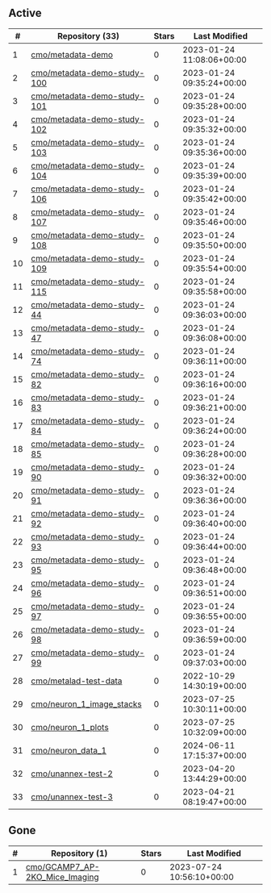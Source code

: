 ## Active
| # | Repository (33) | Stars | Last Modified |
| --- | --- | --- | --- |
| 1 | [cmo/metadata-demo](https://gin.g-node.org/cmo/metadata-demo) | 0 | 2023-01-24 11:08:06+00:00 |
| 2 | [cmo/metadata-demo-study-100](https://gin.g-node.org/cmo/metadata-demo-study-100) | 0 | 2023-01-24 09:35:24+00:00 |
| 3 | [cmo/metadata-demo-study-101](https://gin.g-node.org/cmo/metadata-demo-study-101) | 0 | 2023-01-24 09:35:28+00:00 |
| 4 | [cmo/metadata-demo-study-102](https://gin.g-node.org/cmo/metadata-demo-study-102) | 0 | 2023-01-24 09:35:32+00:00 |
| 5 | [cmo/metadata-demo-study-103](https://gin.g-node.org/cmo/metadata-demo-study-103) | 0 | 2023-01-24 09:35:36+00:00 |
| 6 | [cmo/metadata-demo-study-104](https://gin.g-node.org/cmo/metadata-demo-study-104) | 0 | 2023-01-24 09:35:39+00:00 |
| 7 | [cmo/metadata-demo-study-106](https://gin.g-node.org/cmo/metadata-demo-study-106) | 0 | 2023-01-24 09:35:42+00:00 |
| 8 | [cmo/metadata-demo-study-107](https://gin.g-node.org/cmo/metadata-demo-study-107) | 0 | 2023-01-24 09:35:46+00:00 |
| 9 | [cmo/metadata-demo-study-108](https://gin.g-node.org/cmo/metadata-demo-study-108) | 0 | 2023-01-24 09:35:50+00:00 |
| 10 | [cmo/metadata-demo-study-109](https://gin.g-node.org/cmo/metadata-demo-study-109) | 0 | 2023-01-24 09:35:54+00:00 |
| 11 | [cmo/metadata-demo-study-115](https://gin.g-node.org/cmo/metadata-demo-study-115) | 0 | 2023-01-24 09:35:58+00:00 |
| 12 | [cmo/metadata-demo-study-44](https://gin.g-node.org/cmo/metadata-demo-study-44) | 0 | 2023-01-24 09:36:03+00:00 |
| 13 | [cmo/metadata-demo-study-47](https://gin.g-node.org/cmo/metadata-demo-study-47) | 0 | 2023-01-24 09:36:08+00:00 |
| 14 | [cmo/metadata-demo-study-74](https://gin.g-node.org/cmo/metadata-demo-study-74) | 0 | 2023-01-24 09:36:11+00:00 |
| 15 | [cmo/metadata-demo-study-82](https://gin.g-node.org/cmo/metadata-demo-study-82) | 0 | 2023-01-24 09:36:16+00:00 |
| 16 | [cmo/metadata-demo-study-83](https://gin.g-node.org/cmo/metadata-demo-study-83) | 0 | 2023-01-24 09:36:21+00:00 |
| 17 | [cmo/metadata-demo-study-84](https://gin.g-node.org/cmo/metadata-demo-study-84) | 0 | 2023-01-24 09:36:24+00:00 |
| 18 | [cmo/metadata-demo-study-85](https://gin.g-node.org/cmo/metadata-demo-study-85) | 0 | 2023-01-24 09:36:28+00:00 |
| 19 | [cmo/metadata-demo-study-90](https://gin.g-node.org/cmo/metadata-demo-study-90) | 0 | 2023-01-24 09:36:32+00:00 |
| 20 | [cmo/metadata-demo-study-91](https://gin.g-node.org/cmo/metadata-demo-study-91) | 0 | 2023-01-24 09:36:36+00:00 |
| 21 | [cmo/metadata-demo-study-92](https://gin.g-node.org/cmo/metadata-demo-study-92) | 0 | 2023-01-24 09:36:40+00:00 |
| 22 | [cmo/metadata-demo-study-93](https://gin.g-node.org/cmo/metadata-demo-study-93) | 0 | 2023-01-24 09:36:44+00:00 |
| 23 | [cmo/metadata-demo-study-95](https://gin.g-node.org/cmo/metadata-demo-study-95) | 0 | 2023-01-24 09:36:48+00:00 |
| 24 | [cmo/metadata-demo-study-96](https://gin.g-node.org/cmo/metadata-demo-study-96) | 0 | 2023-01-24 09:36:51+00:00 |
| 25 | [cmo/metadata-demo-study-97](https://gin.g-node.org/cmo/metadata-demo-study-97) | 0 | 2023-01-24 09:36:55+00:00 |
| 26 | [cmo/metadata-demo-study-98](https://gin.g-node.org/cmo/metadata-demo-study-98) | 0 | 2023-01-24 09:36:59+00:00 |
| 27 | [cmo/metadata-demo-study-99](https://gin.g-node.org/cmo/metadata-demo-study-99) | 0 | 2023-01-24 09:37:03+00:00 |
| 28 | [cmo/metalad-test-data](https://gin.g-node.org/cmo/metalad-test-data) | 0 | 2022-10-29 14:30:19+00:00 |
| 29 | [cmo/neuron_1_image_stacks](https://gin.g-node.org/cmo/neuron_1_image_stacks) | 0 | 2023-07-25 10:30:11+00:00 |
| 30 | [cmo/neuron_1_plots](https://gin.g-node.org/cmo/neuron_1_plots) | 0 | 2023-07-25 10:32:09+00:00 |
| 31 | [cmo/neuron_data_1](https://gin.g-node.org/cmo/neuron_data_1) | 0 | 2024-06-11 17:15:37+00:00 |
| 32 | [cmo/unannex-test-2](https://gin.g-node.org/cmo/unannex-test-2) | 0 | 2023-04-20 13:44:29+00:00 |
| 33 | [cmo/unannex-test-3](https://gin.g-node.org/cmo/unannex-test-3) | 0 | 2023-04-21 08:19:47+00:00 |

## Gone
| # | Repository (1) | Stars | Last Modified |
| --- | --- | --- | --- |
| 1 | [cmo/GCAMP7_AP-2KO_Mice_Imaging](https://gin.g-node.org/cmo/GCAMP7_AP-2KO_Mice_Imaging) | 0 | 2023-07-24 10:56:10+00:00 |
